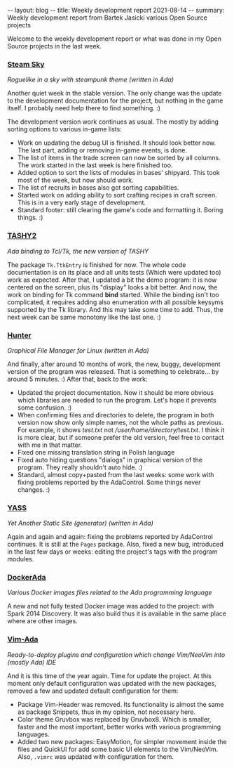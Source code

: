 -- layout: blog
-- title: Weekly development report 2021-08-14
-- summary: Weekly development report from Bartek Jasicki various Open Source projects

Welcome to the weekly development report or what was done in my Open Source
projects in the last week.

### [Steam Sky](https://www.laeran.pl/repositories/steamsky)

*Roguelike in a sky with steampunk theme (written in Ada)*

Another quiet week in the stable version. The only change was the update to
the development documentation for the project, but nothing in the game itself.
I probably need help there to find something. :)

The development version work continues as usual. The mostly by adding sorting
options to various in-game lists:

* Work on updating the debug UI is finished. It should look better now. The
  last part, adding or removing in-game events, is done.
* The list of items in the trade screen can now be sorted by all columns. The
  work started in the last week is here finished too.
* Added option to sort the lists of modules in bases' shipyard. This took most
  of the week, but now should work.
* The list of recruits in bases also got sorting capabilities.
* Started work on adding ability to sort crafting recipes in craft screen.
  This is in a very early stage of development.
* Standard footer: still clearing the game's code and formatting it. Boring
  things. :)

### [TASHY2](https://www.laeran.pl/repositories/tashy2)

*Ada binding to Tcl/Tk, the new version of TASHY*

The package `Tk.TtkEntry` is finished for now. The whole code documentation is
on its place and all units tests (Which were updated too) work as expected.
After that, I updated a bit the demo program: it is now centered on the
screen, plus its "display" looks a bit better. And now, the work on binding for
Tk command **bind** started. While the binding isn't too complicated, it
requires adding also enumeration with all possible keysyms supported by the Tk
library. And this may take some time to add. Thus, the next week can be same
monotony like the last one. :)

### [Hunter](https://www.laeran.pl/repositories/hunter)

*Graphical File Manager for Linux (written in Ada)*

And finally, after around 10 months of work, the new, buggy, development
version of the program was released. That is something to celebrate... by
around 5 minutes. :) After that, back to the work:

* Updated the project documentation. Now it should be more obvious which
  libraries are needed to run the program. Let's hope it prevents some
  confusion. :)
* When confirming files and directories to delete, the program in both version
  now show only simple names, not the whole paths as previous. For example, it
  shows *test.txt* not */user/home/directory/test.txt*. I think it is more
  clear, but if someone prefer the old version, feel free to contact with me in
  that matter.
* Fixed one missing translation string in Polish language
* Fixed auto hiding questions "dialogs" in graphical version of the program.
  They really shouldn't auto hide. :)
* Standard, almost copy+pasted from the last weeks: some work with fixing
  problems reported by the AdaControl. Some things never changes. :)

### [YASS](https://www.laeran.pl/repositories/yass)

*Yet Another Static Site (generator) (written in Ada)*

Again and again and again: fixing the problems reported by AdaControl
continues. It is still at the `Pages` package. Also, fixed a new bug,
introduced in the last few days or weeks: editing the project's tags with the
program modules.

### [DockerAda](https://www.laeran.pl/repositories/dockerada)

*Various Docker images files related to the Ada programming language*

A new and not fully tested Docker image was added to the project: with Spark
2014 Discovery. It was also build thus it is available in the same place where
are other images.

### [Vim-Ada](https://github.com/thindil/vim-ada)

*Ready-to-deploy plugins and configuration which change Vim/NeoVim into (mostly
Ada) IDE*

And it is this time of the year again. Time for update the project. At this
moment only default configuration was updated with the new packages, removed a
few and updated default configuration for them:

* Package Vim-Header was removed. Its functionality is almost the same as
  package Snippets, thus in my opinion, not necessary here.
* Color theme Gruvbox was replaced by Gruvbox8. Which is smaller, faster and
  the most important, better works with various programming languages.
* Added two new packages: EasyMotion, for simpler movement inside the files and
  QuickUI for add some basic UI elements to the Vim/NeoVim. Also, `.vimrc` was
  updated with configuration for them.
